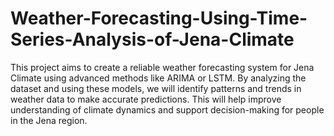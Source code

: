 # Weather-Forecasting-Using-Time-Series-Analysis-of-Jena-Climate
This project aims to create a reliable weather forecasting system for Jena Climate using advanced methods like ARIMA or LSTM. By analyzing the dataset and using these models, we will identify patterns and trends in weather data to make accurate predictions. This will help improve understanding of climate dynamics and support decision-making for people in the Jena region.
